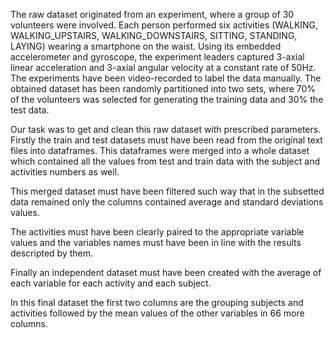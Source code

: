 The raw dataset originated from an experiment, where a group of 30 volunteers were involved. Each person performed six activities (WALKING, WALKING_UPSTAIRS, WALKING_DOWNSTAIRS,
SITTING, STANDING, LAYING) wearing a smartphone on the waist. Using its embedded accelerometer and gyroscope, the experiment leaders captured 3-axial linear acceleration and
3-axial angular velocity at a constant rate of 50Hz. The experiments have been video-recorded to label the data manually. The obtained dataset has been randomly partitioned into
two sets, where 70% of the volunteers was selected for generating the training data and 30% the test data.

Our task was to get and clean this raw dataset with prescribed parameters. Firstly the train and test datasets must have been read from the original text files into dataframes. 
This dataframes were merged into a whole dataset which contained all the values from test and train data with the subject and activities numbers as well.

This merged dataset must have been filtered such way that in the subsetted data remained only the columns contained average and standard deviations values.

The activities must have been clearly paired to the appropriate variable values and the variables names must have been in line with the results descripted by them.

Finally an independent dataset must have been created with the average of each variable for each activity and each subject.

In this final dataset the first two columns are the grouping subjects and activities followed by the mean values  of the other variables in 66 more columns. 
